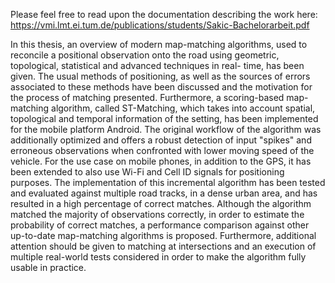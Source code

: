 Please feel free to read upon the documentation describing the work here:
https://vmi.lmt.ei.tum.de/publications/students/Sakic-Bachelorarbeit.pdf

In this thesis, an overview of modern map-matching algorithms, used to reconcile a positional
observation onto the road using geometric, topological, statistical and advanced techniques in real-
time, has been given. The usual methods of positioning, as well as the sources of errors associated
to these methods have been discussed and the motivation for the process of matching presented.
Furthermore, a scoring-based map-matching algorithm, called ST-Matching, which takes into
account spatial, topological and temporal information of the setting, has been implemented for
the mobile platform Android. The original workflow of the algorithm was additionally optimized
and offers a robust detection of input "spikes" and erroneous observations when confronted with
lower moving speed of the vehicle. For the use case on mobile phones, in addition to the GPS, it has
been extended to also use Wi-Fi and Cell ID signals for positioning purposes. The implementation
of this incremental algorithm has been tested and evaluated against multiple road tracks, in
a dense urban area, and has resulted in a high percentage of correct matches. Although the
algorithm matched the majority of observations correctly, in order to estimate the probability of
correct matches, a performance comparison against other up-to-date map-matching algorithms is
proposed. Furthermore, additional attention should be given to matching at intersections and an
execution of multiple real-world tests considered in order to make the algorithm fully usable in
practice.
